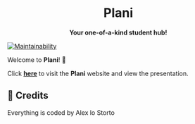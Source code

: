 <h1 align="center">Plani</h1>

<p align="center">
  <b>Your one-of-a-kind student hub!</b>
</p>

[![Maintainability](https://img.shields.io/codeclimate/maintainability/alexlostorto/plani?style=for-the-badge&message=Code+Climate&labelColor=222222&logo=Code+Climate&logoColor=FFFFFF)](https://codeclimate.com/github/alexlostorto/plani/maintainability)

Welcome to **Plani**! 🎉

Click [**here**](https://plani.org.uk/) to visit the **Plani** website and view the presentation.

## 📜 Credits

Everything is coded by Alex lo Storto
